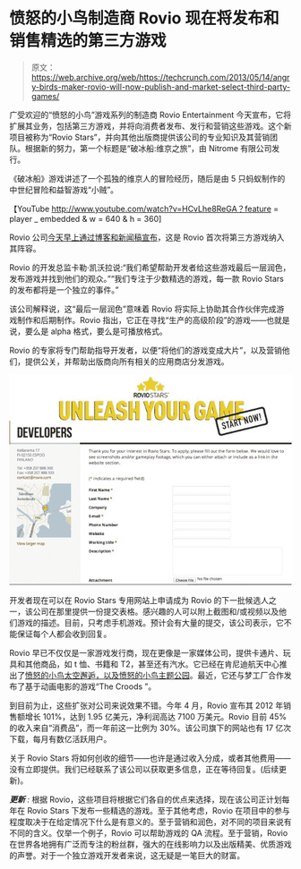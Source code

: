 # 愤怒的小鸟制造商 Rovio 现在将发布和销售精选的第三方游戏

> 原文：<https://web.archive.org/web/https://techcrunch.com/2013/05/14/angry-birds-maker-rovio-will-now-publish-and-market-select-third-party-games/>

广受欢迎的“愤怒的小鸟”游戏系列的制造商 Rovio Entertainment 今天宣布，它将扩展其业务，包括第三方游戏，并将向消费者发布、发行和营销这些游戏。这个新项目被称为“Rovio Stars”，并向其他出版商提供该公司的专业知识及其营销团队。根据新的努力，第一个标题是“破冰船:维京之旅”，由 Nitrome 有限公司发行。

《破冰船》游戏讲述了一个孤独的维京人的冒险经历，随后是由 5 只蚂蚁制作的中世纪冒险和益智游戏“小贼”。

【YouTube http://www.youtube.com/watch?v=HCvLhe8ReGA？feature = player _ embedded & w = 640 & h = 360]

Rovio 公司[今天早上通过博客和新闻稿宣布](https://web.archive.org/web/20230306151327/http://www.rovio.com/en/news/blog/296/rovio-stars-will-bring-out-the-best-of-mobile-gaming)，这是 Rovio 首次将第三方游戏纳入其阵容。

Rovio 的开发总监卡勒·凯沃拉说:“我们希望帮助开发者给这些游戏最后一层润色，发布游戏并找到他们的观众。”“我们专注于少数精选的游戏，每一款 Rovio Stars 的发布都将是一个独立的事件。”

该公司解释说，这“最后一层润色”意味着 Rovio 将实际上协助其合作伙伴完成游戏制作和后期制作。Rovio 指出，它正在寻找“生产的高级阶段”的游戏——也就是说，要么是 alpha 格式，要么是可播放格式。

Rovio 的专家将专门帮助指导开发者，以便“将他们的游戏变成大片”，以及营销他们，提供公关，并帮助出版商向所有相关的应用商店分发游戏。

[![Apply - Rovio Entertainment Ltd](img/7598dd4e54c733a2ff0bab8e79163730.png)](https://web.archive.org/web/20230306151327/https://techcrunch.com/2013/05/14/angry-birds-maker-rovio-will-now-publish-and-market-select-third-party-games/apply-rovio-entertainment-ltd/)

开发者现在可以在 Rovio Stars 专用网站上申请成为 Rovio 的下一批候选人之一，该公司在那里提供一份提交表格。感兴趣的人可以附上截图和/或视频以及他们游戏的描述。目前，只考虑手机游戏。预计会有大量的提交，该公司表示，它不能保证每个人都会收到回复。

Rovio 早已不仅仅是一家游戏发行商，现在更像是一家媒体公司，提供卡通片、玩具和其他商品，如 t 恤、书籍和 T2，甚至还有汽水。它已经在肯尼迪航天中心推出了[愤怒的小鸟太空邂逅，以及](https://web.archive.org/web/20230306151327/https://techcrunch.com/2013/03/22/rovio-opens-angry-birds-space-encounter-exhibit-after-announcing-global-theme-park-plans/)[愤怒的小鸟主题公园](https://web.archive.org/web/20230306151327/https://techcrunch.com/2012/11/28/angry-birds-gifs/)。最近，它还与梦工厂合作发布了基于动画电影的游戏“The Croods ”。

到目前为止，这些扩张对公司来说效果不错。今年 4 月，Rovio 宣布其 2012 年销售额增长 101%，达到 1.95 亿美元，净利润高达 7100 万美元。Rovio 目前 45%的收入来自“消费品”，而一年前这一比例为 30%。该公司旗下的网站也有 17 亿次下载，每月有数亿活跃用户。

关于 Rovio Stars 将如何创收的细节——也许是通过收入分成，或者其他费用——没有立即提供。我们已经联系了该公司以获取更多信息，正在等待回复。(后续更新)。

***更新** :* 根据 Rovio，这些项目将根据它们各自的优点来选择，现在该公司正计划每年在 Rovio Stars 下发布一些精选的游戏。至于其他考虑，Rovio 在项目中的参与程度取决于在给定情况下什么是有意义的。至于营销和润色，对不同的项目来说有不同的含义。仅举一个例子，Rovio 可以帮助游戏的 QA 流程。至于营销，Rovio 在世界各地拥有广泛而专注的粉丝群，强大的在线影响力以及出版精美、优质游戏的声誉。对于一个独立游戏开发者来说，这无疑是一笔巨大的财富。